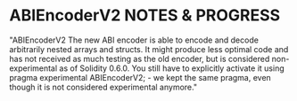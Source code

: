 # ABIEncoderV2 NOTES & PROGRESS

"ABIEncoderV2
The new ABI encoder is able to encode and decode arbitrarily nested arrays and structs. It might produce less optimal
code and has not received as much testing as the old encoder, but is considered non-experimental as of Solidity
0.6.0. You still have to explicitly activate it using pragma experimental ABIEncoderV2; - we kept the
same pragma, even though it is not considered experimental anymore."


